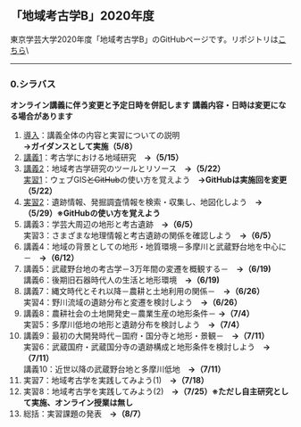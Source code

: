 ## 「地域考古学B」2020年度
東京学芸大学2020年度「地域考古学B」のGitHubページです。リポジトリは[こちら](https://github.com/kotdijian/ChiikiKoukoB-2020)\

***
### 0.シラバス    
**オンライン講義に伴う変更と予定日時を併記します**
**講義内容・日時は変更になる場合があります**
1. [導入](https://kotdijian.github.io/ChiikiKoukoB-2020/01/JugyoSanka)：講義全体の内容と実習についての説明 **→ガイダンスとして実施（5/8）**
2. [講義1](https://kotdijian.github.io/ChiikiKoukoB-2020/02/)：考古学における地域研究　**→（5/15）**
3. [講義2]()：地域考古学研究のツールとリソース　**→（5/22）**    
    [実習1]()：ウェブGIS~~とGitHub~~の使い方を覚えよう　**→GitHubは実施回を変更（5/22）**    
4. [実習2]()：遺跡情報、発掘調査情報を検索・収集し、地図化しよう　**→（5/29）※GitHubの使い方を覚えよう**    
5. 講義3：学芸大周辺の地形と考古遺跡　**→（6/5）**    
    実習3：さまざまな地理情報と考古遺跡の関係を確認しよう　**→（6/5）**    
6. 講義4：地域の背景としての地形・地質環境－多摩川と武蔵野台地を中心に－　**→（6/12）**    
7. 講義5：武蔵野台地の考古学－3万年間の変遷を概観する－　**→（6/19)**    
    講義6：後期旧石器時代人の生活と地形環境　**→（6/19)**
8. 講義7：縄文時代とそれ以降－農耕と土地利用の関係－　**→（6/26）**    
    実習4：野川流域の遺跡分布と変遷を検討しよう　**→（6/26）**
9. 講義8：農耕社会の土地開発史－農業生産の地形条件－ **→（7/4）**    
    実習5：多摩川低地の地形と遺跡分布を検討しよう　**→（7/4）**
10. 講義9：最初の大開発時代－国府・国分寺と地形・景観－　**→（7/11）**    
    実習6：武蔵国府・武蔵国分寺の遺跡構成と地形条件を検討しよう　**→（7/11）**    
    講義10：近世以降の武蔵野台地と多摩川低地　**→（7/11）**
11. 実習7：地域考古学を実践してみよう(1)　**→（7/18）**    
12. 実習8：地域考古学を実践してみよう(2)　**→（7/25）※ただし自主研究として実施、オンライン授業は無し**
13. 総括：実習課題の発表　**→（8/7）**

